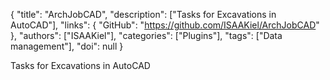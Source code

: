 {
  "title": "ArchJobCAD",
  "description": ["Tasks for Excavations in AutoCAD"],
  "links": {
    "GitHub": "https://github.com/ISAAKiel/ArchJobCAD"
  },
  "authors": ["ISAAKiel"],
  "categories": ["Plugins"],
  "tags": ["Data management"],
  "doi": null
}

<!-- Generated by csv2md.R – do not edit by hand -->

Tasks for Excavations in AutoCAD